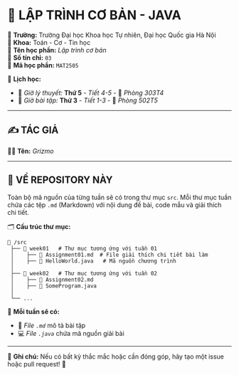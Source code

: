 # 🚀 LẬP TRÌNH CƠ BẢN - JAVA  

📌 **Trường:** Trường Đại học Khoa học Tự nhiên, Đại học Quốc gia Hà Nội  
📌 **Khoa:** Toán - Cơ - Tin học  
📌 **Tên học phần:** *Lập trình cơ bản*  
📌 **Số tín chỉ:** `03`  
📌 **Mã học phần:** `MAT2505`  

📆 **Lịch học:**  
- 🏫 *Giờ lý thuyết:* **Thứ 5** - *Tiết 4-5* - 📍 *Phòng 303T4*  
- 📝 *Giờ bài tập:* **Thứ 3** - *Tiết 1-3* - 📍 *Phòng 502T5*  

---

## ✍️ TÁC GIẢ  

👨‍💻 **Tên:** *Grizmo*  

---

## 📂 VỀ REPOSITORY NÀY  

Toàn bộ mã nguồn của từng tuần sẽ có trong thư mục `src`. Mỗi thư mục tuần chứa các tệp `.md` (Markdown) với nội dung đề bài, code mẫu và giải thích chi tiết.  

🗂 **Cấu trúc thư mục:**  

```
📁 /src
 ├── 📂 week01   # Thư mục tương ứng với tuần 01
 │    ├── 📄 Assignment01.md  # File giải thích chi tiết bài làm
 │    ├── 📄 HelloWorld.java   # Mã nguồn chương trình
 │
 ├── 📂 week02   # Thư mục tương ứng với tuần 02
 │    ├── 📄 Assignment02.md
 │    ├── 📄 SomeProgram.java
 │
 └── ...
```

🔹 **Mỗi tuần sẽ có:**  
- 📜 *File `.md`* mô tả bài tập  
- 💻 *File `.java`* chứa mã nguồn giải bài  

---

📢 **Ghi chú:** Nếu có bất kỳ thắc mắc hoặc cần đóng góp, hãy tạo một issue hoặc pull request! 🚀